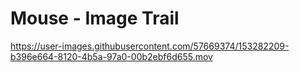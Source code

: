 # Mouse - Image Trail



https://user-images.githubusercontent.com/57669374/153282209-b396e664-8120-4b5a-97a0-00b2ebf6d655.mov

